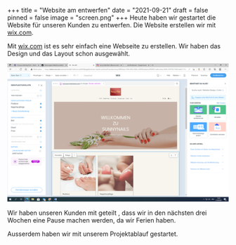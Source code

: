 +++
title = "Website am entwerfen"
date = "2021-09-21"
draft = false
pinned = false
image = "screen.png"
+++
Heute haben wir gestartet die Website für unseren Kunden zu entwerfen. Die Website erstellen wir mit [wix.com](wix.com). 

Mit [wix.com](wix.com) ist es sehr einfach eine Webseite zu erstellen. Wir haben das Design und das Layout schon ausgewählt.

![](screen.png)

Wir haben unseren Kunden mit geteilt , dass wir in den nächsten drei Wochen eine Pause machen werden, da wir Ferien haben.

Ausserdem haben wir mit unserem Projektablauf gestartet.